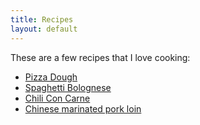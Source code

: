 ```yaml
---
title: Recipes
layout: default
---
```


These are a few recipes that I love cooking:

* [Pizza Dough](pizza-dough.html)
* [Spaghetti Bolognese](spaghetti-bolognese.html)
* [Chili Con Carne](chill-con-carne.html)
* [Chinese marinated pork loin](marinated-pork-loin.html)
